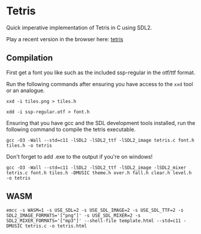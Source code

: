 # Tetris

Quick imperative implementation of Tetris in C using SDL2.

Play a recent version in the browser here: [tetris](https://tetris.thinc5.xyz/)

## Compilation

First get a font you like such as the included ssp-regular in the otf/ttf format.

Run the following commands after ensuring you have access to the `xxd` tool or an analogue.

`xxd -i tiles.png > tiles.h`

`xdd -i ssp-regular.otf > font.h`

Ensuring that you have gcc and the SDL development tools installed, run the following command to compile the tetris executable.

`gcc -O3 -Wall --std=c11 -lSDL2 -lSDL2_ttf -lSDL2_image tetris.c font.h tiles.h -o tetris`

Don't forget to add .exe to the output if you're on windows!

`gcc -O3 -Wall --std=c11 -lSDL2 -lSDL2_ttf -lSDL2_image -lSDL2_mixer tetris.c font.h tiles.h -DMUSIC theme.h over.h fall.h clear.h level.h -o tetris`

## WASM

`emcc -s WASM=1 -s USE_SDL=2 -s USE_SDL_IMAGE=2 -s USE_SDL_TTF=2 -s SDL2_IMAGE_FORMATS='["png"]' -s USE_SDL_MIXER=2 -s SDL2_MIXER_FORMATS='["mp3"]' --shell-file template.html --std=c11 -DMUSIC tetris.c -o tetris.html`
